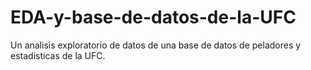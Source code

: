 # EDA-y-base-de-datos-de-la-UFC
Un analisis exploratorio de datos de una base de datos de peladores y estadisticas de la UFC.
